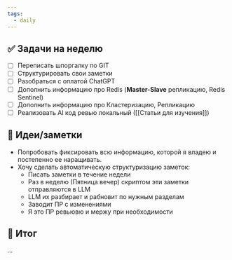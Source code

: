 ```yaml
---
tags:
  - daily
---
```

## ✅ Задачи на неделю  
- [ ] Переписать шпоргалку по GIT
- [ ] Структурировать свои заметки
- [ ] Разобраться с оплатой ChatGPT
- [ ] Дополнить информацию про Redis (**Master-Slave** репликацию, Redis Sentinel)
- [ ] Дополнить информацию про Кластеризацию, Репликацию
- [ ] Реализовать AI код ревью локальный ([[Статьи для изучения]])
## 🧠 Идеи/заметки  
- Попробовать фиксировать всю информацию, которой я владею и постепенно ее наращивать.
- Хочу сделать автоматическую структуризацию заметок:
	- Писать заметки в течение недели
	- Раз в неделю (Пятница вечер) скриптом эти заметки отправляются в LLM
	- LLM их разбирает и рабновит по нужным разделам
	- Заводит ПР с изменениями
	- Я это ПР ревьювю и мержу при необходимости
## 📌 Итог  
...

